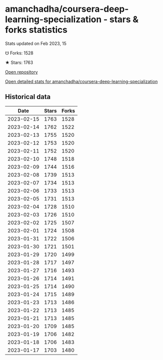 # amanchadha/coursera-deep-learning-specialization - stars & forks statistics

Stats updated on Feb 2023, 15

☋ Forks: 1528

★ Stars: 1763

[Open repository](https://github.com/amanchadha/coursera-deep-learning-specialization)

[Open detailed stats for amanchadha/coursera-deep-learning-specialization](https://reviewgithub.com/rep/amanchadha/coursera-deep-learning-specialization)

## Historical data
| Date | Stars | Forks |
|------|-------|-------|
| 2023-02-15 | 1763 | 1528 | 
| 2023-02-14 | 1762 | 1522 | 
| 2023-02-13 | 1755 | 1520 | 
| 2023-02-12 | 1753 | 1520 | 
| 2023-02-11 | 1752 | 1520 | 
| 2023-02-10 | 1748 | 1518 | 
| 2023-02-09 | 1744 | 1516 | 
| 2023-02-08 | 1739 | 1513 | 
| 2023-02-07 | 1734 | 1513 | 
| 2023-02-06 | 1733 | 1513 | 
| 2023-02-05 | 1731 | 1513 | 
| 2023-02-04 | 1728 | 1510 | 
| 2023-02-03 | 1726 | 1510 | 
| 2023-02-02 | 1725 | 1507 | 
| 2023-02-01 | 1724 | 1508 | 
| 2023-01-31 | 1722 | 1506 | 
| 2023-01-30 | 1721 | 1501 | 
| 2023-01-29 | 1720 | 1499 | 
| 2023-01-28 | 1717 | 1497 | 
| 2023-01-27 | 1716 | 1493 | 
| 2023-01-26 | 1714 | 1491 | 
| 2023-01-25 | 1714 | 1490 | 
| 2023-01-24 | 1715 | 1489 | 
| 2023-01-23 | 1713 | 1486 | 
| 2023-01-22 | 1713 | 1485 | 
| 2023-01-21 | 1713 | 1485 | 
| 2023-01-20 | 1709 | 1485 | 
| 2023-01-19 | 1706 | 1482 | 
| 2023-01-18 | 1706 | 1483 | 
| 2023-01-17 | 1703 | 1480 | 

